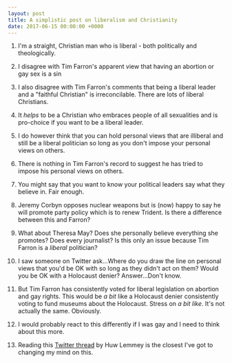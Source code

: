 ```yaml
---
layout: post
title: A simplistic post on liberalism and Christianity
date: 2017-06-15 00:00:00 +0000
---
```

1. I'm a straight, Christian man who is liberal - both politically and theologically.

1. I disagree with Tim Farron's apparent view that having an abortion or gay sex is a sin

1. I also disagree with Tim Farron's comments that being a liberal leader and a "faithful Christian" is irreconcilable. There are lots of liberal Christians.

1. It *helps* to be a Christian who embraces people of all sexualities and is pro-choice if you want to be a liberal leader.

1. I do however think that you can hold personal views that are illiberal and still be a liberal politician so long as you don't impose your personal views on others.

1. There is nothing in Tim Farron's record to suggest he has tried to impose his personal views on others.

1. You might say that you want to know your political leaders say what they believe in. Fair enough.

1. Jeremy Corbyn opposes nuclear weapons but is (now) happy to say he will promote party policy which is to renew Trident. Is there a difference between this and Farron?

1. What about Theresa May? Does she personally believe everything she promotes? Does every journalist? Is this only an issue because Tim Farron is a *liberal* politician?

1. I saw someone on Twitter ask...Where do you draw the line on personal views that you'd be OK with so long as they didn't act on them? Would you be OK with a Holocaust denier? Answer...Don't know.

1. But Tim Farron has consistently voted for liberal legislation on abortion and gay rights. This would be *a bit* like a Holocaust denier consistently voting to fund museums about the Holocaust. Stress on *a bit like*. It's not actually the same. Obviously.

1. I would probably react to this differently if I was gay and I need to think about this more.

1. Reading this [Twitter thread](https://twitter.com/huwlemmey/status/875254164909109248) by Huw Lemmey is the closest I've got to changing my mind on this.
